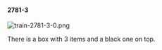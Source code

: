 #### 2781-3
![train-2781-3-0.png](https://github.com/lil-lab/nlvr/raw/master/nlvr/train/images/25/train-2781-3-0.png "train-2781-3-0.png")

There is a box with 3 items and a black one on top.
